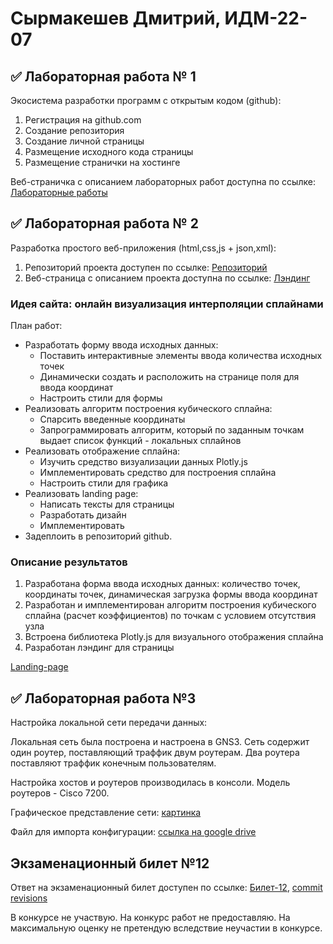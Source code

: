 # Сырмакешев Дмитрий, ИДМ-22-07

## ✅ Лабораторная работа № 1

Экосистема разработки программ с открытым кодом (github):

1. Регистрация на github.com
2. Создание репозитория
3. Создание личной страницы
4. Размещение исходного кода страницы
5. Размещение странички на хостинге

Веб-страничка с описанием лабораторных работ доступна по ссылке: [Лабораторные работы](https://divoskov.github.io/inet_labs/)

## ✅ Лабораторная работа № 2

Разработка простого веб-приложения (html,css,js + json,xml):

1. Репозиторий проекта доступен по ссылке: [Репозиторий](https://github.com/divoskov/inet_lab2)
2. Веб-страница с описанием проекта доступна по ссылке: [Лэндинг](https://divoskov.github.io/inet_lab2/)

### Идея сайта: онлайн визуализация интерполяции сплайнами
План работ:
* Разработать форму ввода исходных данных:
  + Поставить интерактивные элементы ввода количества исходных точек
  + Динамически создать и расположить на странице поля для ввода координат
  + Настроить стили для формы
* Реализовать алгоритм построения кубического сплайна:
  + Спарсить введенные координаты
  + Запрограммировать алгоритм, который по заданным точкам выдает список функций - локальных сплайнов
* Реализовать отображение сплайна:
  + Изучить средство визуализации данных Plotly.js
  + Имплементировать средство для построения сплайна
  + Настроить стили для графика
* Реализовать landing page:
  + Написать тексты для страницы
  + Разработать дизайн
  + Имплементировать
* Задеплоить в репозиторий github.

### Описание результатов
1. Разработана форма ввода исходных данных: количество точек, координаты точек, динамическая загрузка формы ввода координат
2. Разработан и имплементирован алгоритм построения кубического сплайна (расчет коэффициентов) по точкам с условием отсутствия узла
3. Встроена библиотека Plotly.js для визуального отображения сплайна
4. Разработан лэндинг для страницы

[Landing-page](https://divoskov.github.io/inet_lab2/)

## ✅ Лабораторная работа №3

Настройка локальной сети передачи данных:

Локальная сеть была построена и настроена в GNS3. Сеть содержит один роутер, поставляющий траффик двум роутерам. Два роутера поставляют траффик конечным пользователям.

Настройка хостов и роутеров производилась в консоли. Модель роутеров - Cisco 7200.

Графическое представление сети: [картинка](https://github.com/divoskov/inet_labs/blob/main/scrnsht.png)

Файл для импорта конфигурации: [ссылка на google drive](https://drive.google.com/drive/folders/1lyq3YGRuK1nAnVEorGhXMHKcW59VxNZY?usp=sharing)

##  Экзаменационный билет №12

Ответ на экзаменационный билет доступен по ссылке: [Билет-12](https://github.com/stankin/inet-2022/wiki/exam12), [commit revisions](https://github.com/stankin/inet-2022/wiki/exam12/_compare/73980a57fd0de2af2ee918952a1687e79eb134da...989da7e51f22e83fcb95af49eff1586c0c11c67a?diff=unified)

В конкурсе не участвую. На конкурс работ не предоставляю. На максимальную оценку не претендую вследствие неучастии в конкурсе.
